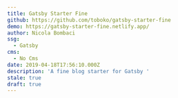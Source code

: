 ```yaml
---
title: Gatsby Starter Fine
github: https://github.com/toboko/gatsby-starter-fine
demo: https://gatsby-starter-fine.netlify.app/
author: Nicola Bombaci
ssg:
  - Gatsby
cms:
  - No Cms
date: 2019-04-18T17:56:10.000Z
description: 'A fine blog starter for Gatsby '
stale: true
draft: true
---
```

